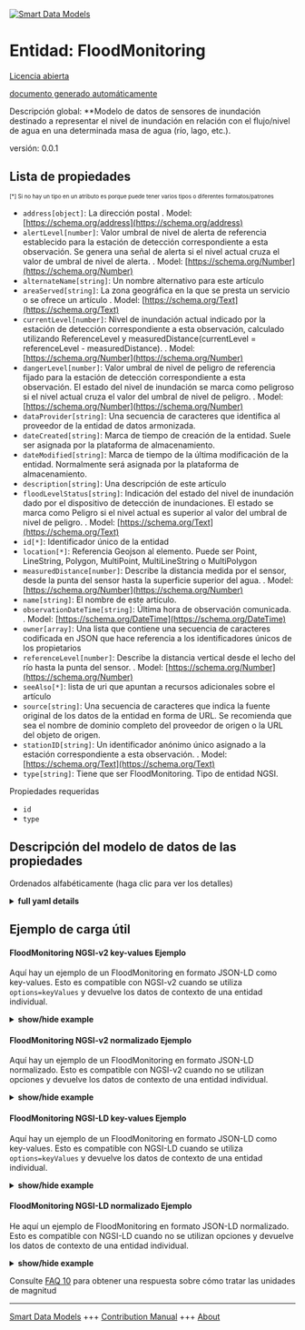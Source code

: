 <!-- 10-Header -->  
[![Smart Data Models](https://smartdatamodels.org/wp-content/uploads/2022/01/SmartDataModels_logo.png "Logo")](https://smartdatamodels.org)  
Entidad: FloodMonitoring  
========================<!-- /10-Header -->  
<!-- 15-License -->  
[Licencia abierta](https://github.com/smart-data-models//dataModel.Environment/blob/master/FloodMonitoring/LICENSE.md)  
[documento generado automáticamente](https://docs.google.com/presentation/d/e/2PACX-1vTs-Ng5dIAwkg91oTTUdt8ua7woBXhPnwavZ0FxgR8BsAI_Ek3C5q97Nd94HS8KhP-r_quD4H0fgyt3/pub?start=false&loop=false&delayms=3000#slide=id.gb715ace035_0_60)  
<!-- /15-License -->  
<!-- 20-Description -->  
Descripción global: **Modelo de datos de sensores de inundación destinado a representar el nivel de inundación en relación con el flujo/nivel de agua en una determinada masa de agua (río, lago, etc.).  
versión: 0.0.1  
<!-- /20-Description -->  
<!-- 30-PropertiesList -->  

## Lista de propiedades  

<sup><sub>[*] Si no hay un tipo en un atributo es porque puede tener varios tipos o diferentes formatos/patrones</sub></sup>  
- `address[object]`: La dirección postal  . Model: [https://schema.org/address](https://schema.org/address)- `alertLevel[number]`: Valor umbral de nivel de alerta de referencia establecido para la estación de detección correspondiente a esta observación. Se genera una señal de alerta si el nivel actual cruza el valor de umbral de nivel de alerta.  . Model: [https://schema.org/Number](https://schema.org/Number)- `alternateName[string]`: Un nombre alternativo para este artículo  - `areaServed[string]`: La zona geográfica en la que se presta un servicio o se ofrece un artículo  . Model: [https://schema.org/Text](https://schema.org/Text)- `currentLevel[number]`: Nivel de inundación actual indicado por la estación de detección correspondiente a esta observación, calculado utilizando ReferenceLevel y measuredDistance(currentLevel = referenceLevel - measuredDistance).  . Model: [https://schema.org/Number](https://schema.org/Number)- `dangerLevel[number]`: Valor umbral de nivel de peligro de referencia fijado para la estación de detección correspondiente a esta observación. El estado del nivel de inundación se marca como peligroso si el nivel actual cruza el valor del umbral de nivel de peligro.  . Model: [https://schema.org/Number](https://schema.org/Number)- `dataProvider[string]`: Una secuencia de caracteres que identifica al proveedor de la entidad de datos armonizada.  - `dateCreated[string]`: Marca de tiempo de creación de la entidad. Suele ser asignada por la plataforma de almacenamiento.  - `dateModified[string]`: Marca de tiempo de la última modificación de la entidad. Normalmente será asignada por la plataforma de almacenamiento.  - `description[string]`: Una descripción de este artículo  - `floodLevelStatus[string]`: Indicación del estado del nivel de inundación dado por el dispositivo de detección de inundaciones. El estado se marca como Peligro si el nivel actual es superior al valor del umbral de nivel de peligro.  . Model: [https://schema.org/Text](https://schema.org/Text)- `id[*]`: Identificador único de la entidad  - `location[*]`: Referencia Geojson al elemento. Puede ser Point, LineString, Polygon, MultiPoint, MultiLineString o MultiPolygon  - `measuredDistance[number]`: Describe la distancia medida por el sensor, desde la punta del sensor hasta la superficie superior del agua.  . Model: [https://schema.org/Number](https://schema.org/Number)- `name[string]`: El nombre de este artículo.  - `observationDateTime[string]`: Última hora de observación comunicada.  . Model: [https://schema.org/DateTime](https://schema.org/DateTime)- `owner[array]`: Una lista que contiene una secuencia de caracteres codificada en JSON que hace referencia a los identificadores únicos de los propietarios  - `referenceLevel[number]`: Describe la distancia vertical desde el lecho del río hasta la punta del sensor.  . Model: [https://schema.org/Number](https://schema.org/Number)- `seeAlso[*]`: lista de uri que apuntan a recursos adicionales sobre el artículo  - `source[string]`: Una secuencia de caracteres que indica la fuente original de los datos de la entidad en forma de URL. Se recomienda que sea el nombre de dominio completo del proveedor de origen o la URL del objeto de origen.  - `stationID[string]`: Un identificador anónimo único asignado a la estación correspondiente a esta observación.  . Model: [https://schema.org/Text](https://schema.org/Text)- `type[string]`: Tiene que ser FloodMonitoring. Tipo de entidad NGSI.  <!-- /30-PropertiesList -->  
<!-- 35-RequiredProperties -->  
Propiedades requeridas  
- `id`  - `type`  <!-- /35-RequiredProperties -->  
<!-- 40-RequiredProperties -->  
<!-- /40-RequiredProperties -->  
<!-- 50-DataModelHeader -->  
## Descripción del modelo de datos de las propiedades  
Ordenados alfabéticamente (haga clic para ver los detalles)  
<!-- /50-DataModelHeader -->  
<!-- 60-ModelYaml -->  
<details><summary><strong>full yaml details</strong></summary>    
```yaml  
FloodMonitoring:    
  description: 'Flood Sensor Data Model intended to represent the level of flooding w.r.t water flow/level at a certain water mass(river, lake,etc.)..'    
  properties:    
    address:    
      description: 'The mailing address'    
      properties:    
        addressCountry:    
          description: 'Property. The country. For example, Spain. Model:''https://schema.org/addressCountry'''    
          type: string    
        addressLocality:    
          description: 'Property. The locality in which the street address is, and which is in the region. Model:''https://schema.org/addressLocality'''    
          type: string    
        addressRegion:    
          description: 'Property. The region in which the locality is, and which is in the country. Model:''https://schema.org/addressRegion'''    
          type: string    
        postOfficeBoxNumber:    
          description: 'Property. The post office box number for PO box addresses. For example, 03578. Model:''https://schema.org/postOfficeBoxNumber'''    
          type: string    
        postalCode:    
          description: 'Property. The postal code. For example, 24004. Model:''https://schema.org/https://schema.org/postalCode'''    
          type: string    
        streetAddress:    
          description: 'Property. The street address. Model:''https://schema.org/streetAddress'''    
          type: string    
      type: object    
      x-ngsi:    
        model: https://schema.org/address    
        type: Property    
    alertLevel:    
      description: 'Reference alert level threshold value set for the sensing station corresponding to this observation. An Alert signal is generated if the current level crosses the alert level threshold value.'    
      type: number    
      x-ngsi:    
        model: https://schema.org/Number    
        type: Property    
    alternateName:    
      description: 'An alternative name for this item'    
      type: string    
      x-ngsi:    
        type: Property    
    areaServed:    
      description: 'The geographic area where a service or offered item is provided'    
      type: string    
      x-ngsi:    
        model: https://schema.org/Text    
        type: Property    
    currentLevel:    
      description: 'Current flooding level indicated by the sensing station corresponding to this observation, computed using referenceLevel and measuredDistance(currentLevel = referenceLevel - measuredDistance).'    
      type: number    
      x-ngsi:    
        model: https://schema.org/Number    
        type: Property    
    dangerLevel:    
      description: 'Reference danger level threshold value set for the sensing station corresponding to this observation. Flood level status is marked danger if the current level crosses the danger level threshold value.'    
      type: number    
      x-ngsi:    
        model: https://schema.org/Number    
        type: Property    
    dataProvider:    
      description: 'A sequence of characters identifying the provider of the harmonised data entity.'    
      type: string    
      x-ngsi:    
        type: Property    
    dateCreated:    
      description: 'Entity creation timestamp. This will usually be allocated by the storage platform.'    
      format: date-time    
      type: string    
      x-ngsi:    
        type: Property    
    dateModified:    
      description: 'Timestamp of the last modification of the entity. This will usually be allocated by the storage platform.'    
      format: date-time    
      type: string    
      x-ngsi:    
        type: Property    
    description:    
      description: 'A description of this item'    
      type: string    
      x-ngsi:    
        type: Property    
    floodLevelStatus:    
      description: 'Flood level status indication given by the flood sensing device. The status is marked Danger if the current level is higher than the danger level threshold value.'    
      type: string    
      x-ngsi:    
        model: https://schema.org/Text    
        type: Property    
    id:    
      anyOf: &floodmonitoring_-_properties_-_owner_-_items_-_anyof    
        - description: 'Property. Identifier format of any NGSI entity'    
          maxLength: 256    
          minLength: 1    
          pattern: ^[\w\-\.\{\}\$\+\*\[\]`|~^@!,:\\]+$    
          type: string    
        - description: 'Property. Identifier format of any NGSI entity'    
          format: uri    
          type: string    
      description: 'Unique identifier of the entity'    
      x-ngsi:    
        type: Property    
    location:    
      description: 'Geojson reference to the item. It can be Point, LineString, Polygon, MultiPoint, MultiLineString or MultiPolygon'    
      oneOf:    
        - description: 'GeoProperty. Geojson reference to the item. Point'    
          properties:    
            bbox:    
              items:    
                type: number    
              minItems: 4    
              type: array    
            coordinates:    
              items:    
                type: number    
              minItems: 2    
              type: array    
            type:    
              enum:    
                - Point    
              type: string    
          required:    
            - type    
            - coordinates    
          title: 'GeoJSON Point'    
          type: object    
        - description: 'GeoProperty. Geojson reference to the item. LineString'    
          properties:    
            bbox:    
              items:    
                type: number    
              minItems: 4    
              type: array    
            coordinates:    
              items:    
                items:    
                  type: number    
                minItems: 2    
                type: array    
              minItems: 2    
              type: array    
            type:    
              enum:    
                - LineString    
              type: string    
          required:    
            - type    
            - coordinates    
          title: 'GeoJSON LineString'    
          type: object    
        - description: 'GeoProperty. Geojson reference to the item. Polygon'    
          properties:    
            bbox:    
              items:    
                type: number    
              minItems: 4    
              type: array    
            coordinates:    
              items:    
                items:    
                  items:    
                    type: number    
                  minItems: 2    
                  type: array    
                minItems: 4    
                type: array    
              type: array    
            type:    
              enum:    
                - Polygon    
              type: string    
          required:    
            - type    
            - coordinates    
          title: 'GeoJSON Polygon'    
          type: object    
        - description: 'GeoProperty. Geojson reference to the item. MultiPoint'    
          properties:    
            bbox:    
              items:    
                type: number    
              minItems: 4    
              type: array    
            coordinates:    
              items:    
                items:    
                  type: number    
                minItems: 2    
                type: array    
              type: array    
            type:    
              enum:    
                - MultiPoint    
              type: string    
          required:    
            - type    
            - coordinates    
          title: 'GeoJSON MultiPoint'    
          type: object    
        - description: 'GeoProperty. Geojson reference to the item. MultiLineString'    
          properties:    
            bbox:    
              items:    
                type: number    
              minItems: 4    
              type: array    
            coordinates:    
              items:    
                items:    
                  items:    
                    type: number    
                  minItems: 2    
                  type: array    
                minItems: 2    
                type: array    
              type: array    
            type:    
              enum:    
                - MultiLineString    
              type: string    
          required:    
            - type    
            - coordinates    
          title: 'GeoJSON MultiLineString'    
          type: object    
        - description: 'GeoProperty. Geojson reference to the item. MultiLineString'    
          properties:    
            bbox:    
              items:    
                type: number    
              minItems: 4    
              type: array    
            coordinates:    
              items:    
                items:    
                  items:    
                    items:    
                      type: number    
                    minItems: 2    
                    type: array    
                  minItems: 4    
                  type: array    
                type: array    
              type: array    
            type:    
              enum:    
                - MultiPolygon    
              type: string    
          required:    
            - type    
            - coordinates    
          title: 'GeoJSON MultiPolygon'    
          type: object    
      x-ngsi:    
        type: GeoProperty    
    measuredDistance:    
      description: 'Describes the distance measured by the sensor, from the sensor tip to the upper surface of water.'    
      type: number    
      x-ngsi:    
        model: https://schema.org/Number    
        type: Property    
    name:    
      description: 'The name of this item.'    
      type: string    
      x-ngsi:    
        type: Property    
    observationDateTime:    
      description: 'Last reported time of observation.'    
      format: date-time    
      type: string    
      x-ngsi:    
        model: https://schema.org/DateTime    
        type: Property    
    owner:    
      description: 'A List containing a JSON encoded sequence of characters referencing the unique Ids of the owner(s)'    
      items:    
        anyOf: *floodmonitoring_-_properties_-_owner_-_items_-_anyof    
        description: 'Property. Unique identifier of the entity'    
      type: array    
      x-ngsi:    
        type: Property    
    referenceLevel:    
      description: 'Describes the vertical distance from river bed to sensor tip.'    
      type: number    
      x-ngsi:    
        model: https://schema.org/Number    
        type: Property    
    seeAlso:    
      description: 'list of uri pointing to additional resources about the item'    
      oneOf:    
        - items:    
            format: uri    
            type: string    
          minItems: 1    
          type: array    
        - format: uri    
          type: string    
      x-ngsi:    
        type: Property    
    source:    
      description: 'A sequence of characters giving the original source of the entity data as a URL. Recommended to be the fully qualified domain name of the source provider, or the URL to the source object.'    
      type: string    
      x-ngsi:    
        type: Property    
    stationID:    
      description: 'A unique anonymous identifier assigned to the station corresponding to this observation.'    
      type: string    
      x-ngsi:    
        model: https://schema.org/Text    
        type: Property    
    type:    
      description: 'It has to be FloodMonitoring. NGSI Entity type.'    
      enum:    
        - FloodMonitoring    
      type: string    
      x-ngsi:    
        type: Property    
  required:    
    - id    
    - type    
  type: object    
  x-derived-from: ""    
  x-disclaimer: 'Redistribution and use in source and binary forms, with or without modification, are permitted  provided that the license conditions are met. Copyleft (c) 2021 Contributors to Smart Data Models Program'    
  x-license-url: https://github.com/smart-data-models/dataModel.Environment/blob/master/FloodMonitoring/LICENSE.md    
  x-model-schema: https://smart-data-models.github.io/dataModel.Environment/FloodMonitoring/schema.json    
  x-model-tags: ""    
  x-version: 0.0.1    
```  
</details>    
<!-- /60-ModelYaml -->  
<!-- 70-MiddleNotes -->  
<!-- /70-MiddleNotes -->  
<!-- 80-Examples -->  
## Ejemplo de carga útil  
#### FloodMonitoring NGSI-v2 key-values Ejemplo  
Aquí hay un ejemplo de un FloodMonitoring en formato JSON-LD como key-values. Esto es compatible con NGSI-v2 cuando se utiliza `options=keyValues` y devuelve los datos de contexto de una entidad individual.  
<details><summary><strong>show/hide example</strong></summary>    
```json  
{  
  "id": "urn:ngsi-ld:FloodMonitoring:Pune-NoiseLevelObserved",  
  "type": "FloodMonitoring",  
  "alertLevel": 10.00,  
  "measuredDistance": 3.22,  
  "currentLevel": 0.98,  
  "dangerLevel": 25.00,  
  "observationDateTime": "2020-09-16T13:30:00+05:30",  
  "referenceLevel": 4.2,  
  "floodLevelStatus": "Normal",  
  "stationID": "FWR013"  
}  
```  
</details>  
#### FloodMonitoring NGSI-v2 normalizado Ejemplo  
Aquí hay un ejemplo de un FloodMonitoring en formato JSON-LD normalizado. Esto es compatible con NGSI-v2 cuando no se utilizan opciones y devuelve los datos de contexto de una entidad individual.  
<details><summary><strong>show/hide example</strong></summary>    
```json  
{  
  "id": "urn:ngsi-ld:FloodMonitoring:Pune-NoiseLevelObserved",  
  "type": "FloodMonitoring",  
  "alertLevel": {  
    "type": "Property",  
    "value": 11.00  
  },  
  "measuredDistance": {  
    "type": "Property",  
    "value": 4.22  
  },  
  "currentLevel": {  
    "type": "Property",  
    "value": 1.98  
  },  
  "dangerLevel": {  
    "type": "Property",  
    "value": 26.00  
  },  
  "observationDateTime": {  
    "type": "Property",  
    "value": "2020-09-16T13:30:00+05:30"  
  },  
  "referenceLevel": {  
    "type": "Property",  
    "value": 4.2  
  },  
  "floodLevelStatus": {  
    "type": "Property",  
    "value": "Normal"  
  },  
  "stationID": {  
    "type": "Property",  
    "value": "FWR013"  
  }  
}  
```  
</details>  
#### FloodMonitoring NGSI-LD key-values Ejemplo  
Aquí hay un ejemplo de un FloodMonitoring en formato JSON-LD como key-values. Esto es compatible con NGSI-LD cuando se utiliza `options=keyValues` y devuelve los datos de contexto de una entidad individual.  
<details><summary><strong>show/hide example</strong></summary>    
```json  
{  
    "id": "urn:ngsi-ld:FloodMonitoring:Pune-NoiseLevelObserved",  
    "type": "FloodMonitoring",  
    "alertLevel": {  
        "type": "Property",  
        "value": 11.0,  
        "unitCode": "MTR"  
    },  
    "currentLevel": {  
        "type": "Property",  
        "value": 1.98,  
        "unitCode": "MTR"  
    },  
    "dangerLevel": {  
        "type": "Property",  
        "value": 26.0,  
        "unitCode": "MTR"  
    },  
    "floodLevelStatus": {  
        "type": "string",  
        "value": "Normal"  
    },  
    "measuredDistance": {  
        "type": "Property",  
        "value": 4.22,  
        "unitCode": "MTR"  
    },  
    "observationDateTime": {  
        "type": "string",  
        "format": "date-time",  
        "value": "2020-09-16T13:30:00+05:30"  
    },  
    "referenceLevel": {  
        "type": "Property",  
        "value": 4.2,  
        "unitCode": "MTR"  
    },  
    "stationID": {  
        "type": "string",  
        "value": "FWR013"  
    },  
    "@context": [  
        "https://uri.etsi.org/ngsi-ld/v1/ngsi-ld-core-context.jsonld",  
        "https://raw.githubusercontent.com/smart-data-models/dataModel.Environment/master/context.jsonld"  
    ]  
}  
```  
</details>  
#### FloodMonitoring NGSI-LD normalizado Ejemplo  
He aquí un ejemplo de FloodMonitoring en formato JSON-LD normalizado. Esto es compatible con NGSI-LD cuando no se utilizan opciones y devuelve los datos de contexto de una entidad individual.  
<details><summary><strong>show/hide example</strong></summary>    
```json  
{  
    "alertLevel": 10.0,  
    "currentLevel": 0.98,  
    "dangerLevel": 25.0,  
    "floodLevelStatus": "Normal",  
    "measuredDistance": 3.22,  
    "observationDateTime": "2020-09-16T13:30:00+05:30",  
    "referenceLevel": 4.2,  
    "stationID": "FWR013",  
    "@context": [  
        "https://uri.etsi.org/ngsi-ld/v1/ngsi-ld-core-context.jsonld",  
        "https://raw.githubusercontent.com/smart-data-models/dataModel.Environment/master/context.jsonld"  
    ]  
}  
```  
</details><!-- /80-Examples -->  
<!-- 90-FooterNotes -->  
<!-- /90-FooterNotes -->  
<!-- 95-Units -->  
Consulte [FAQ 10](https://smartdatamodels.org/index.php/faqs/) para obtener una respuesta sobre cómo tratar las unidades de magnitud  
<!-- /95-Units -->  
<!-- 97-LastFooter -->  
---  
[Smart Data Models](https://smartdatamodels.org) +++ [Contribution Manual](https://bit.ly/contribution_manual) +++ [About](https://bit.ly/Introduction_SDM)<!-- /97-LastFooter -->  
